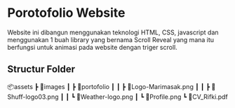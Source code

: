# Porotofolio Website

Website ini dibangun menggunakan teknologi HTML, CSS, javascript dan menggunakan 1 buah library yang bernama Scroll Reveal yang mana itu berfungsi untuk animasi pada website dengan triger scroll. 

## Structur Folder

📦assets
 ┣ 📂images
 ┃ ┣ 📂portofolio
 ┃ ┃ ┣ 📜Logo-Marimasak.png
 ┃ ┃ ┣ 📜Shuff-logo03.png
 ┃ ┃ ┗ 📜Weather-logo.png
 ┃ ┗ 📜Profile.png
 ┗ 📜CV_Rifki.pdf

 
